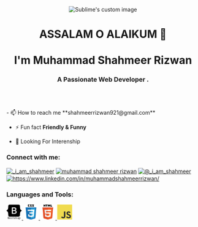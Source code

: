 <p align="center">
  <img src="https://encrypted-tbn0.gstatic.com/images?q=tbn:ANd9GcR8TIunN2prGutzVAnIdnO7mDqgqGVrOqn7sw&usqp=CAU" alt="Sublime's custom image"/>
</p> 


  <h1 align="center"> ASSALAM O ALAIKUM 👋 </br>
    </br>
               I'm Muhammad Shahmeer Rizwan</h1>
  


<h3 align="center">A Passionate Web Developer .</h3> </p>
<br><br><br>
- 📫 How to reach me **shahmeerrizwan921@gmail.com**

- ⚡ Fun fact **Friendly & Funny**

- 👀 Looking For Interenship
  
<h3 align="left">Connect with me:</h3>
<p align="left">
<a href="https://twitter.com/_i_am_shahmeer" target="blank"><img align="center" src="https://raw.githubusercontent.com/rahuldkjain/github-profile-readme-generator/master/src/images/icons/Social/twitter.svg" alt="_i_am_shahmeer" height="30" width="40" /></a>
<a href="https://fb.com/muhammad shahmeer rizwan" target="blank"><img align="center" src="https://raw.githubusercontent.com/rahuldkjain/github-profile-readme-generator/master/src/images/icons/Social/facebook.svg" alt="muhammad shahmeer rizwan" height="30" width="40" /></a>
<a href="https://instagram.com/_i_am_shahmeer" target="blank"><img align="center" src="https://raw.githubusercontent.com/rahuldkjain/github-profile-readme-generator/master/src/images/icons/Social/instagram.svg" alt="@_i_am_shahmeer" height="30" width="40" /></a> <a href="https://www.linkedin.com/in/muhammadshahmeerrizwan/" target="blank"><img align="center" src="https://raw.githubusercontent.com/rahuldkjain/github-profile-readme-generator/master/src/images/icons/Social/linked-in-alt.svg" alt="https://www.linkedin.com/in/muhammadshahmeerrizwan/" height="30" width="40" /></a>
</p>

<h3 align="left">Languages and Tools:</h3>
<p align="left"> <a href="https://getbootstrap.com" target="_blank" rel="noreferrer"> <img src="https://raw.githubusercontent.com/devicons/devicon/master/icons/bootstrap/bootstrap-plain-wordmark.svg" alt="bootstrap" width="40" height="40"/> </a> <a href="https://www.w3schools.com/css/" target="_blank" rel="noreferrer"> <img src="https://raw.githubusercontent.com/devicons/devicon/master/icons/css3/css3-original-wordmark.svg" alt="css3" width="40" height="40"/> </a> <a href="https://www.w3.org/html/" target="_blank" rel="noreferrer"> <img src="https://raw.githubusercontent.com/devicons/devicon/master/icons/html5/html5-original-wordmark.svg" alt="html5" width="40" height="40"/> </a> <a href="https://developer.mozilla.org/en-US/docs/Web/JavaScript" target="_blank" rel="noreferrer"> <img src="https://raw.githubusercontent.com/devicons/devicon/master/icons/javascript/javascript-original.svg" alt="javascript" width="40" height="40"/> </a> 
 </p>



